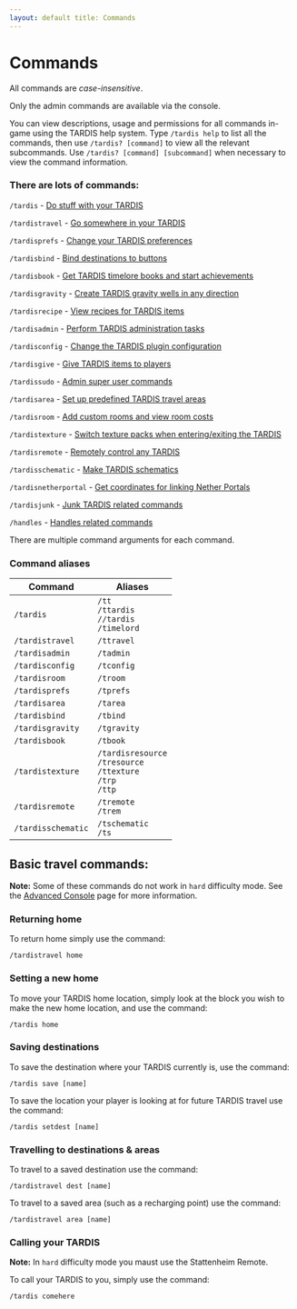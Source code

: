 ```yaml
---
layout: default title: Commands
---
```


# Commands

All commands are _case-insensitive_.

Only the admin commands are available via the console.

You can view descriptions, usage and permissions for all commands in-game using the TARDIS help system.
Type `/tardis help` to list all the commands, then use `/tardis? [command]` to view all the relevant subcommands.
Use `/tardis? [command] [subcommand]` when necessary to view the command information.

### There are lots of commands:

`/tardis` - [Do stuff with your TARDIS](tardis-commands.html)

`/tardistravel` - [Go somewhere in your TARDIS](travel-commands.html)

`/tardisprefs` - [Change your TARDIS preferences](player-preferences.html)

`/tardisbind` - [Bind destinations to buttons](bind-commands.html)

`/tardisbook` - [Get TARDIS timelore books and start achievements](books.html)

`/tardisgravity` - [Create TARDIS gravity wells in any direction](gravity-wells.html)

`/tardisrecipe` - [View recipes for TARDIS items](recipe-commands.html)

`/tardisadmin` - [Perform TARDIS administration tasks](admin-commands.html)

`/tardisconfig` - [Change the TARDIS plugin configuration](config-commands.html)

`/tardisgive` - [Give TARDIS items to players](give-commands.html)

`/tardissudo` - [Admin super user commands](sudo-commands.html)

`/tardisarea` - [Set up predefined TARDIS travel areas](area-commands.html)

`/tardisroom` - [Add custom rooms and view room costs](custom-rooms.html)

`/tardistexture` - [Switch texture packs when entering/exiting the TARDIS](texture-commands.html)

`/tardisremote` - [Remotely control any TARDIS](remote-commands.html)

`/tardisschematic` - [Make TARDIS schematics](schematic-commands.html)

`/tardisnetherportal` - [Get coordinates for linking Nether Portals](netherportal-command.html)

`/tardisjunk` - [Junk TARDIS related commands](junk-tardis.html)

`/handles` - [Handles related commands](handles.html)

There are multiple command arguments for each command.

### Command aliases

| Command            | Aliases                                                              |
|--------------------|----------------------------------------------------------------------|
| `/tardis`          | `/tt`<br>`/ttardis`<br>`//tardis`<br>`/timelord`                     |
| `/tardistravel`    | `/ttravel`                                                           |
| `/tardisadmin`     | `/tadmin`                                                            |
| `/tardisconfig`    | `/tconfig`                                                           |
| `/tardisroom`      | `/troom`                                                             |
| `/tardisprefs`     | `/tprefs`                                                            |
| `/tardisarea`      | `/tarea`                                                             |
| `/tardisbind`      | `/tbind`                                                             |
| `/tardisgravity`   | `/tgravity`                                                          |
| `/tardisbook`      | `/tbook`                                                             |
| `/tardistexture`   | `/tardisresource`<br>`/tresource`<br>`/ttexture`<br>`/trp`<br>`/ttp` |
| `/tardisremote`    | `/tremote`<br>`/trem`                                                |
| `/tardisschematic` | `/tschematic`<br>`/ts`                                               |

## Basic travel commands:

**Note:** Some of these commands do not work in `hard` difficulty mode. See
the [Advanced Console](advanced-console.html) page for more information.

### Returning home

To return home simply use the command:

    /tardistravel home

### Setting a new home

To move your TARDIS home location, simply look at the block you wish to make the new home location, and use the command:

    /tardis home

### Saving destinations

To save the destination where your TARDIS currently is, use the command:

    /tardis save [name]

To save the location your player is looking at for future TARDIS travel use the command:

    /tardis setdest [name]

### Travelling to destinations & areas

To travel to a saved destination use the command:

    /tardistravel dest [name]

To travel to a saved area (such as a recharging point) use the command:

    /tardistravel area [name]

### Calling your TARDIS

**Note:** In `hard` difficulty mode you maust use the Stattenheim Remote.

To call your TARDIS to you, simply use the command:

    /tardis comehere
